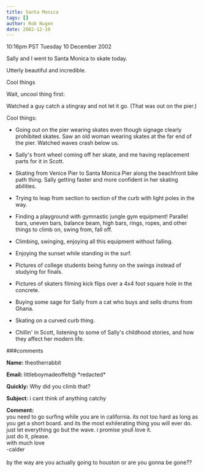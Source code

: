 ```yaml
---
title: Santa Monica
tags: []
author: Rob Nugen
date: 2002-12-10
---
```


<p class=date>10:16pm PST Tuesday 10 December 2002</p>

<p>Sally and I went to Santa Monica to skate today.</p>

<p>Utterly beautiful and incredible.</p>

<p>Cool things</p>

<p>Wait, uncool thing first:</p>

<p>Watched a guy catch a stingray and not let it go.  (That was out on
the pier.)</p>

<p>Cool things:</p>

<ul>
<li><p>Going out on the pier wearing skates even though signage
clearly prohibited skates.  Saw an old woman wearing skates at the far
end of the pier.  Watched waves crash below us.</p></li>

<li><p>Sally's front wheel coming off her skate, and me having
replacement parts for it in Scott.</p></li>

<li><p>Skating from Venice Pier to Santa Monica Pier along the
beachfront bike path thing.  Sally getting faster and more confident
in her skating abilities.</p></li>

<li><p>Trying to leap from section to section of the curb with light
poles in the way.</p></li>

<li><p>Finding a playground with gymnastic jungle gym equipment!
Parallel bars, uneven bars, balance beam, high bars, rings, ropes, and
other things to climb on, swing from, fall off.</p></li>

<li><p>Climbing, swinging, enjoying all this equipment without
falling.</p></li>

<li><p>Enjoying the sunset while standing in the surf.</p></li>

<li><p>Pictures of college students being funny on the swings instead
of studying for finals.</p></li>

<li><p>Pictures of skaters filming kick flips over a 4x4 foot square
hole in the concrete.</p></li>

<li><p>Buying some sage for Sally from a cat who buys and sells drums
from Ghana.</p></li>

<li><p>Skating on a curved curb thing.</p></li>

<li><p>Chillin' in Scott, listening to some of Sally's childhood
stories, and how they affect her modern life.</p></li>
</ul>

###comments

<p><b>Name:</b> theotherrabbit

<p><b>Email:</b> littleboymadeoffelt@ *redacted*

<p><b>Quickly:</b> Why did you climb that?

<p><b>Subject:</b> i cant think of anything catchy

<p><b>Comment:</b>
<br>you need to go surfing while you are in california.  its not too hard as long as you get a short board.  and its the most exhilerating thing you will ever do.  just let everything go but the wave.  i promise youll love it.<br>
just do it, please.<br>
with much love<br>
-calder<br>
<br>
by the way are you actually going to houston or are you gonna be gone??
